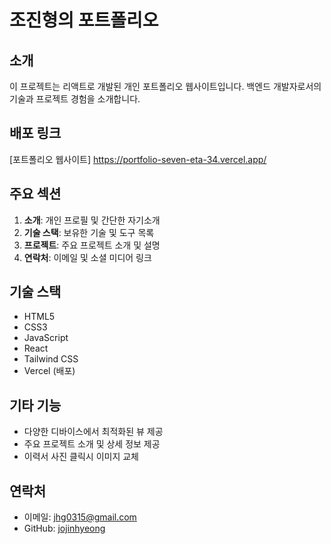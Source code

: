 # 조진형의 포트폴리오

## 소개
이 프로젝트는 리액트로 개발된 개인 포트폴리오 웹사이트입니다. 
백엔드 개발자로서의 기술과 프로젝트 경험을 소개합니다.

## 배포 링크
[포트폴리오 웹사이트]
https://portfolio-seven-eta-34.vercel.app/

## 주요 섹션
1. **소개**: 개인 프로필 및 간단한 자기소개
2. **기술 스택**: 보유한 기술 및 도구 목록
3. **프로젝트**: 주요 프로젝트 소개 및 설명
4. **연락처**: 이메일 및 소셜 미디어 링크

## 기술 스택
- HTML5
- CSS3
- JavaScript
- React
- Tailwind CSS
- Vercel (배포)

## 기타 기능
- 다양한 디바이스에서 최적화된 뷰 제공
- 주요 프로젝트 소개 및 상세 정보 제공
- 이력서 사진 클릭시 이미지 교체

## 연락처
- 이메일: jhg0315@gmail.com
- GitHub: [jojinhyeong](https://github.com/jojinhyeong)
